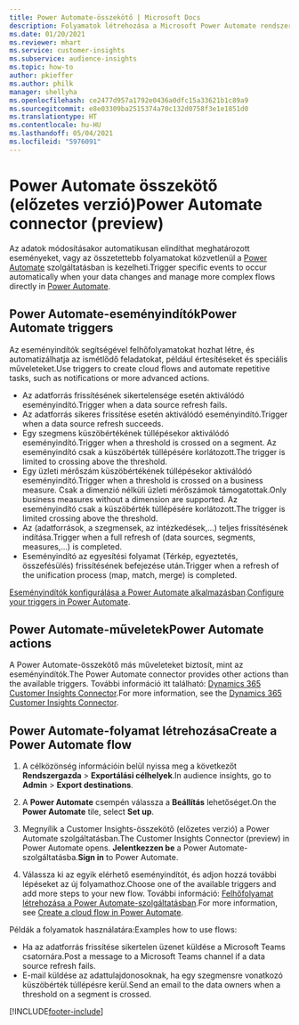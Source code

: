 ```yaml
---
title: Power Automate-összekötő | Microsoft Docs
description: Folyamatok létrehozása a Microsoft Power Automate rendszerben a Dynamics 365 Customer Insights szolgáltatásból.
ms.date: 01/20/2021
ms.reviewer: mhart
ms.service: customer-insights
ms.subservice: audience-insights
ms.topic: how-to
author: pkieffer
ms.author: philk
manager: shellyha
ms.openlocfilehash: ce2477d957a1792e0436a0dfc15a33621b1c89a9
ms.sourcegitcommit: e8e03309ba2515374a70c132d0758f3e1e1851d0
ms.translationtype: HT
ms.contentlocale: hu-HU
ms.lasthandoff: 05/04/2021
ms.locfileid: "5976091"
---
```

# <a name="power-automate-connector-preview"></a><span data-ttu-id="4e956-103">Power Automate összekötő (előzetes verzió)</span><span class="sxs-lookup"><span data-stu-id="4e956-103">Power Automate connector (preview)</span></span>

<span data-ttu-id="4e956-104">Az adatok módosításakor automatikusan elindíthat meghatározott eseményeket, vagy az összetettebb folyamatokat közvetlenül a [Power Automate](https://flow.microsoft.com/) szolgáltatásban is kezelheti.</span><span class="sxs-lookup"><span data-stu-id="4e956-104">Trigger specific events to occur automatically when your data changes and manage more complex flows directly in [Power Automate](https://flow.microsoft.com/).</span></span>

## <a name="power-automate-triggers"></a><span data-ttu-id="4e956-105">Power Automate-eseményindítók</span><span class="sxs-lookup"><span data-stu-id="4e956-105">Power Automate triggers</span></span>

<span data-ttu-id="4e956-106">Az eseményindítók segítségével felhőfolyamatokat hozhat létre, és automatizálhatja az ismétlődő feladatokat, például értesítéseket és speciális műveleteket.</span><span class="sxs-lookup"><span data-stu-id="4e956-106">Use triggers to create cloud flows and automate repetitive tasks, such as notifications or more advanced actions.</span></span> 

- <span data-ttu-id="4e956-107">Az adatforrás frissítésének sikertelensége esetén aktiválódó eseményindító.</span><span class="sxs-lookup"><span data-stu-id="4e956-107">Trigger when a data source refresh fails.</span></span> 
- <span data-ttu-id="4e956-108">Az adatforrás sikeres frissítése esetén aktiválódó eseményindító.</span><span class="sxs-lookup"><span data-stu-id="4e956-108">Trigger when a data source refresh succeeds.</span></span>
- <span data-ttu-id="4e956-109">Egy szegmens küszöbértékének túllépésekor aktiválódó eseményindító.</span><span class="sxs-lookup"><span data-stu-id="4e956-109">Trigger when a threshold is crossed on a segment.</span></span> <span data-ttu-id="4e956-110">Az eseményindító csak a küszöbérték túllépésére korlátozott.</span><span class="sxs-lookup"><span data-stu-id="4e956-110">The trigger is limited to crossing above the threshold.</span></span>
- <span data-ttu-id="4e956-111">Egy üzleti mérőszám küszöbértékének túllépésekor aktiválódó eseményindító.</span><span class="sxs-lookup"><span data-stu-id="4e956-111">Trigger when a threshold is crossed on a business measure.</span></span> <span data-ttu-id="4e956-112">Csak a dimenzió nélküli üzleti mérőszámok támogatottak.</span><span class="sxs-lookup"><span data-stu-id="4e956-112">Only business measures without a dimension are supported.</span></span> <span data-ttu-id="4e956-113">Az eseményindító csak a küszöbérték túllépésére korlátozott.</span><span class="sxs-lookup"><span data-stu-id="4e956-113">The trigger is limited crossing above the threshold.</span></span>
- <span data-ttu-id="4e956-114">Az (adatforrások, a szegmensek, az intézkedések,...) teljes frissítésének indítása.</span><span class="sxs-lookup"><span data-stu-id="4e956-114">Trigger when a full refresh of (data sources, segments, measures,...) is completed.</span></span>
- <span data-ttu-id="4e956-115">Eseményindító az egyesítési folyamat (Térkép, egyeztetés, összefésülés) frissítésének befejezése után.</span><span class="sxs-lookup"><span data-stu-id="4e956-115">Trigger when a refresh of the unification process (map, match, merge) is completed.</span></span>

<span data-ttu-id="4e956-116">[Eseményindítók konfigurálása a Power Automate alkalmazásban](https://flow.microsoft.com/connectors/shared_customerinsights/dynamics-365-customer-insights-connector/).</span><span class="sxs-lookup"><span data-stu-id="4e956-116">[Configure your triggers in Power Automate](https://flow.microsoft.com/connectors/shared_customerinsights/dynamics-365-customer-insights-connector/).</span></span>

## <a name="power-automate-actions"></a><span data-ttu-id="4e956-117">Power Automate-műveletek</span><span class="sxs-lookup"><span data-stu-id="4e956-117">Power Automate actions</span></span>
<span data-ttu-id="4e956-118">A Power Automate-összekötő más műveleteket biztosít, mint az eseményindítók.</span><span class="sxs-lookup"><span data-stu-id="4e956-118">The Power Automate connector provides other actions than the available triggers.</span></span> <span data-ttu-id="4e956-119">További információ itt található: [Dynamics 365 Customer Insights Connector](/connectors/customerinsights/).</span><span class="sxs-lookup"><span data-stu-id="4e956-119">For more information, see the [Dynamics 365 Customer Insights Connector](/connectors/customerinsights/).</span></span>

## <a name="create-a-power-automate-flow"></a><span data-ttu-id="4e956-120">Power Automate-folyamat létrehozása</span><span class="sxs-lookup"><span data-stu-id="4e956-120">Create a Power Automate flow</span></span>

1. <span data-ttu-id="4e956-121">A célközönség információin belül nyissa meg a következőt **Rendszergazda** > **Exportálási célhelyek**.</span><span class="sxs-lookup"><span data-stu-id="4e956-121">In audience insights, go to **Admin** > **Export destinations**.</span></span>

1. <span data-ttu-id="4e956-122">A **Power Automate** csempén válassza a **Beállítás** lehetőséget.</span><span class="sxs-lookup"><span data-stu-id="4e956-122">On the **Power Automate** tile, select **Set up**.</span></span>

1. <span data-ttu-id="4e956-123">Megnyílik a Customer Insights-összekötő (előzetes verzió) a Power Automate szolgáltatásban.</span><span class="sxs-lookup"><span data-stu-id="4e956-123">The Customer Insights Connector (preview) in Power Automate opens.</span></span> <span data-ttu-id="4e956-124">**Jelentkezzen be** a Power Automate-szolgáltatásba.</span><span class="sxs-lookup"><span data-stu-id="4e956-124">**Sign in** to Power Automate.</span></span>

1. <span data-ttu-id="4e956-125">Válassza ki az egyik elérhető eseményindítót, és adjon hozzá további lépéseket az új folyamathoz.</span><span class="sxs-lookup"><span data-stu-id="4e956-125">Choose one of the available triggers and add more steps to your new flow.</span></span> <span data-ttu-id="4e956-126">További információ: [Felhőfolyamat létrehozása a Power Automate-szolgáltatásban](/power-automate/get-started-logic-flow).</span><span class="sxs-lookup"><span data-stu-id="4e956-126">For more information, see [Create a cloud flow in Power Automate](/power-automate/get-started-logic-flow).</span></span>

<span data-ttu-id="4e956-127">Példák a folyamatok használatára:</span><span class="sxs-lookup"><span data-stu-id="4e956-127">Examples how to use flows:</span></span> 
- <span data-ttu-id="4e956-128">Ha az adatforrás frissítése sikertelen üzenet küldése a Microsoft Teams csatornára.</span><span class="sxs-lookup"><span data-stu-id="4e956-128">Post a message to a Microsoft Teams channel if a data source refresh fails.</span></span> 
- <span data-ttu-id="4e956-129">E-mail küldése az adattulajdonosoknak, ha egy szegmensre vonatkozó küszöbérték túllépésre kerül.</span><span class="sxs-lookup"><span data-stu-id="4e956-129">Send an email to the data owners when a threshold on a segment is crossed.</span></span>



[!INCLUDE[footer-include](../includes/footer-banner.md)]
